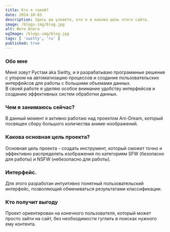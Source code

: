 ```yaml
---
title: Кто я такой?
date: 2024-10-03
description: Здесь вы узнаете, кто я и какова цель этого сайта.
image: /blogs-img/blog.jpg
alt: Фото Блога
ogImage: /blogs-img/blog.jpg
tags: [ 'switty', 'ru' ]
published: true
---
```


### Обо мне

Меня зовут Рустам aka Switty, и я разрабатываю программные решения с упором на автоматизацию процессов и создание
пользовательских интерфейсов для работы с большими объемами данных.  
В своей работе я уделяю особое внимание удобству интерфейсов и созданию эффективных систем обработки данных.

### Чем я занимаюсь сейчас?

В данный момент я активно работаю над проектом Ani-Dream, который посвящен сбору большого количества аниме-изображений.

### Какова основная цель проекта?

Основная цель проекта - создать инструмент, который сможет точно и эффективно распределять изображения по категориям
SFW (безопасно для работы) и NSFW (небезопасно для работы).

### Интерфейс.

Для этого разработан интуитивно понятный пользовательский интерфейс, позволяющий обмениваться результатами
классификации.

### Кто получит выгоду

Проект ориентирован на конечного пользователя, который может просто зайти на сайт, без необходимости гуглить в поисках
нужного ему контента.
